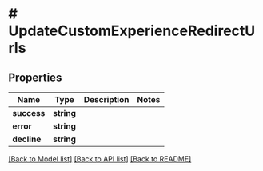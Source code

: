 # # UpdateCustomExperienceRedirectUrls

## Properties

Name | Type | Description | Notes
------------ | ------------- | ------------- | -------------
**success** | **string** |  |
**error** | **string** |  |
**decline** | **string** |  |

[[Back to Model list]](../../README.md#models) [[Back to API list]](../../README.md#endpoints) [[Back to README]](../../README.md)

